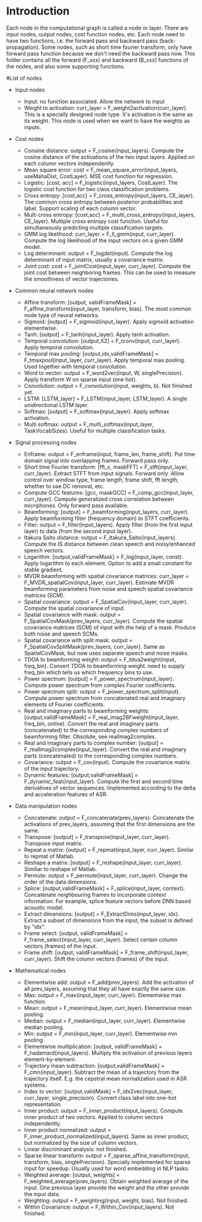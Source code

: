 # Introduction
Each node in the computational graph is called a node or layer. There are input nodes, output nodes, cost function nodes, etc. 
Each node need to have two functions, i.e. the forward pass and backward pass (back-propagation). Some nodes, such as short time fourier transform, only have forward pass function because we don't need the backward pass now. 
This folder contains all the forward (F_xxx) and backward (B_xxx) functions of the nodes, and also some supporting functions. 

#List of nodes
* Input nodes
  - Input: no function associated. Allow the network to input  
  - Weight to activation: curr_layer = F_weight2activation(curr_layer). This is a specially designed node type. It's activation is the same as its weight. This node is used when we want to have the weights as inputs. 
  
* Cost nodes
  - Consine distance: output = F_cosine(input_layers). Compute the cosine distance of the activations of the two input layers. Applied on each column vectors independently. 
  - Mean square error: cost = F_mean_square_error(input_layers, useMahaDist, CostLayer). MSE cost function for regression. 
  - Logistic: [cost, acc] = F_logistic(input_layers, CostLayer). The logistic cost function for two class classification problems. 
  - Cross entropy: [cost,acc] = F_cross_entropy(input_layers, CE_layer). The common cross entropy between posterior probabilities and label. Support scaling of each column vector. 
  - Multi cross entropy: [cost,acc] = F_multi_cross_entropy(input_layers, CE_layer). Multiple cross entropy cost function. Useful for simultaneously predicting multiple classification targets. 
  - GMM log likelihood: curr_layer = F_ll_gmm(input, curr_layer). Compute the log likelihood of the input vectors on a given GMM model. 
  - Log determinant: output = F_logdet(input). Compute the log determinant of input matrix, usually a covariance matrix. 
  - Joint cost: cost = F_jointCost(input_layer, curr_layer). Compute the joint cost between neighboring frames. This can be used to measure the smoothness of vector trajectories. 

* Common neural network nodes
  - Affine transform: [output, validFrameMask] = F_affine_transform(input_layer, transform, bias). The most common node type of neural networks. 
  - Sigmoid: [output] = F_sigmoid(input_layer). Apply sigmoid activation elementwise. 
  - Tanh: [output] = F_tanh(input_layer). Apply tanh activation. 
  - Temporal convolution: [output,X2] = F_tconv(input, curr_layer). Apply temporal convolution. 
  - Temporal max pooling: [output,idx,validFrameMask] = F_tmaxpool(input_layer, curr_layer). Apply temporal max pooling. Used together with temporal convolution. 
  - Word to vector: output = F_word2vec(input, W, singlePrecision). Apply transform W on sparse input (one hot). 
  - Convolution: output = F_convolution(input, weights, b). Not finished yet. 
  - LSTM: [LSTM_layer] = F_LSTM(input_layer, LSTM_layer). A single unidirectional LSTM layer. 
  - Softmax: [output] = F_softmax(input_layer). Apply softmax activation. 
  - Multi softmax: output = F_multi_softmax(input_layer, TaskVocabSizes). Useful for multiple classification tasks. 

* Signal processing nodes
  - Enframe: output = F_enframe(input, frame_len, frame_shift). Put time domain signal into overlapping frames. Forward pass only. 
  - Short time Fourier transform: [fft_x, maskFFT] = F_stft(input_layer, curr_layer). Extract STFT from input signals. Forward only. Allow control over window type, frame length, frame shift, fft length, whether to use DC removal, etc. 
  - Compute GCC features: [gcc, maskGCC] = F_comp_gcc(input_layer, curr_layer). Compute generalized cross correlation between micriphones. Only forward pass available. 
  - Beamforming: [output] = F_beamforming(input_layers, curr_layer). Apply beamforming filter (frequency domain) to STFT coefficients. 
  - Filter: output = F_filter(input_layers). Apply filter (from the first input layer) to data (from the second input layer). 
  - Itakura Saito distance: output = F_Itakura_Saito(input_layers). Compute the IS distance between clean speech and noisy/enhanced speech vectors. 
  - Logarithm: [output,validFrameMask] = F_log(input_layer, const). Apply logarithm to each element. Option to add a small constant for stable gradient. 
  - MVDR beamforming with spatial covariance matrices: curr_layer = F_MVDR_spatialCov(input_layer, curr_layer). Estimate MVDR beamforming parameters from noise and speech spatial covariance matrices (SCM). 
  - Spatial covariance: output = F_SpatialCov(input_layer, curr_layer). Compute the spatial covariance of input. 
  - Spatial covariance with mask: output = F_SpatialCovMask(prev_layers, curr_layer). Compute the spatial covariance matrices (SCM) of input with the help of a mask. Produce both noise and speech SCMs. 
  - Spatial covariance with split mask: output = F_SpatialCovSplitMask(prev_layers, curr_layer). Same as SpatialCovMask, but now uses separate speech and noise masks. 
  - TDOA to beamforming weight: output = F_tdoa2weight(input, freq_bin). Convert TDOA to beamforming weight. need to supply freq_bin which tells us which frequency bins to use. 
  - Power spectrum: [output] = F_power_spectrum(input_layer). Compute power spectrum from complex Fourier coefficients. 
  - Power spectrum split: output = F_power_spectrum_split(input). Compute power spectrum from concatenated real and imaginary elements of Fourier coefficients. 
  - Real and imaginary parts to beamforming weights: [output,validFrameMask] = F_real_imag2BFweight(input_layer, freq_bin, online). Convert the real and imaginary parts (concatenated) to the corresponding complex numbers of beamforming filter. Obsolute, see realImag2complex. 
  - Real and imaginary parts to complex number: [output] = F_realImag2complex(input_layer). Convert the real and imaginary parts (concatenated) to the corresponding complex numbers. 
  - Covariance: output = F_cov(input). Compute the covariance matrix of the input trajectory. 
  - Dynamic features: [output,validFrameMask] = F_dynamic_feat(input_layer). Compute the first and second time derivatives of vector sequences. Implemented according to the delta and acceleration features of ASR. 

* Data manipulation nodes
  - Concatenate: output = F_concatenate(prev_layers). Concatenate the activations of prev_layers, assuming that the first dimensions are the same. 
  - Transpose: [output] = F_transpose(input_layer, curr_layer). Transpose input matrix. 
  - Repeat a matrix: [output] = F_repmat(input_layer, curr_layer). Similar to repmat of Matlab. 
  - Reshape a matrix: [output] = F_reshape(input_layer, curr_layer). Similiar to reshape of Matlab. 
  - Permute: output = F_permute(input_layer, curr_layer). Change the order of the data dimensions. 
  - Splice: [output,validFrameMask] = F_splice(input_layer, context). Concatenate neighbouring frames to incorporate context information. For example, splice feature vectors before DNN based acoustic model. 
  - Extract dimensions: [output] = F_ExtractDims(input_layer, idx). Extract a subset of dimensions from the input, the subset is defined by "idx". 
  - Frame select: [output, validFrameMask] = F_frame_select(input_layer, curr_layer). Select certain column vectors (frames) of the input. 
  - Frame shift: [output, validFrameMask] = F_frame_shift(input_layer, curr_layer). Shift the column vectors (frames) of the input. 

* Mathematical nodes
  - Elementwise add: output = F_add(prev_layers). Add the activation of all prev_layers, assuming that they all have exactly the same size. 
  - Max: output = F_max(input_layer, curr_layer). Elementwise max function. 
  - Mean: output = F_mean(input_layer, curr_layer). Elementwise mean pooling. 
  - Median: output = F_median(input_layer, curr_layer). Elementwise median pooling. 
  - Min: output = F_min(input_layer, curr_layer). Elementwise min pooling. 
  - Elementwise multiplication: [output, validFrameMask] = F_hadamard(input_layers). Multiply the activation of previous layers element-by-element. 
  - Trajectory mean subtraction: [output,validFrameMask] = F_cmn(input_layer). Subtract the mean of a trajectory from the trajectory itself. E.g. the cepstral mean normalization used in ASR systems. 
  - Index to vector: [output,validMask] = F_idx2vec(input_layer, curr_layer, single_precision). Convert class label into one-hot representation. 
  - Inner product: output = F_inner_product(input_layers). Compute inner product of two vectors. Applied to column vectors independently. 
  - Inner product normalized: output = F_inner_product_normalized(input_layers). Same as inner product, but normalized by the size of column vectors. 
  - Linear discriminant analysis: not finished. 
  - Sparse linear transform: output = F_sparse_affine_transform(input, transform, bias, singlePrecision). Specially implemented for sparse input for speedup. Usually used for word embedding in NLP tasks. 
  - Weighted average: [output, weights] = F_weighted_average(prev_layers). Obtain weighted average of the input. One previous layer provide the weight and the other provide the input data. 
  - Weighting: output = F_weighting(input, weight, bias). Not finished. 
  - Within Covariance: output = F_Within_Cov(input_layers). Not finished. 
